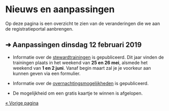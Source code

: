 # Nieuws en aanpassingen

Op deze pagina is een overzicht te zien van de veranderingen die we aan de
registratieportal aanbrengen.

## ➜ Aanpassingen dinsdag 12 februari 2019

  * Informatie over de [stewardtrainingen](training.html) is gepubliceerd. Dit jaar vinden de
    trainingen plaats in het weekend van **25 en 26 mei**, alsmede het weekend van **1 en 2 juni**.
    Vanaf begin maart zal je je voorkeur aan kunnen geven via een formulier.

  * Informatie over de [overnachtingsmogelijkheden](hotel.html) is gepubliceerd.

  * De mogelijkheid om een gratis kaartje te winnen is afgelopen.

[« Vorige pagina](index.html)
